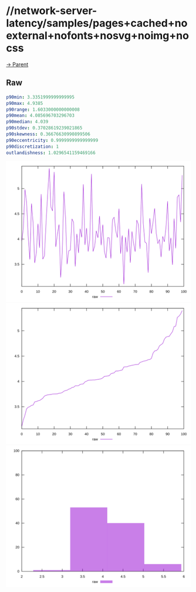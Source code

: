 
# //network-server-latency/samples/pages+cached+noexternal+nofonts+nosvg+noimg+nocss

[→ Parent](../..)


## Raw


```yaml
p90min: 3.3351999999999995
p90max: 4.9385
p90range: 1.6033000000000008
p90mean: 4.085696703296703
p90median: 4.039
p90stdev: 0.37028619239021865
p90skewness: 0.36676630990899506
p90eccentricity: 0.9999999999999999
p90discretization: 1
outlandishness: 1.0296541159469166

```

![PLOT: raw-values](./raw/values.svg)![PLOT: raw-sorted](./raw/sorted.svg)![PLOT: raw-histogram](./raw/histogram.svg)